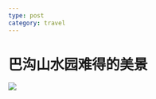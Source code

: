 ```yaml
---
type: post
category: travel
---
```


# 巴沟山水园难得的美景

![](http://ww4.sinaimg.cn/large/89d0a2e1gw1f9ki6zighhj21kw16oh7r.jpg)
